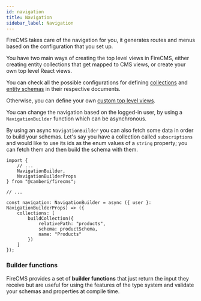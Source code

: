 ```yaml
---
id: navigation
title: Navigation
sidebar_label: Navigation
---
```


FireCMS takes care of the navigation for you, it generates routes and menus based
on the configuration that you set up.

You have two main ways of creating the top level views in FireCMS, either creating entity
collections that get mapped to CMS views, or create your own top level React views.

You can check all the possible configurations for defining [collections](collections.md)
and [entity schemas](entity_schemas.md) in their respective documents.

Otherwise, you can define your own [custom top level views](custom_top_level_views.md).

You can change the navigation based on the logged-in user, by using a `NavigationBuilder`
function which can be asynchronous.

By using an async `NavigationBuilder` you can also fetch some data in order to
build your schemas. Let's say you have a collection called `subscriptions` and would
like to use its ids as the enum values of a `string` property; you can fetch
them and then build the schema with them.

```tsx
import {
    // ...
    NavigationBuilder,
    NavigationBuilderProps
} from "@camberi/firecms";

// ...

const navigation: NavigationBuilder = async ({ user }: NavigationBuilderProps) => ({
    collections: [
        buildCollection({
            relativePath: "products",
            schema: productSchema,
            name: "Products"
        })
    ]
});
```

### Builder functions

FireCMS provides a set of **builder functions** that just return the input they
receive but are useful for using the features of the type system and validate
your schemas and properties at compile time.



